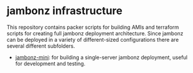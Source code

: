 # jambonz infrastructure

This repository contains packer scripts for building AMIs and terraform scripts for creating full jambonz deployment architecture.  Since jambonz can be deployed in a variety of different-sized configurations there are several different subfolders.

- [jambonz-mini](./jambonz-mini): for building a single-server jambonz deployment, useful for development and testing.

